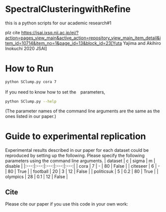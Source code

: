 # SpectralClusteringwithRefine

this is a python scripts for our academic research#1

plz cite https://jsai.ixsq.nii.ac.jp/ej/?action=pages_view_main&active_action=repository_view_main_item_detail&item_id=10714&item_no=1&page_id=13&block_id=23[Yuta Yajima and Akihiro Inokuchi 2020 JSAI]


# How to Run
```bash
python SClump.py cora 7
```
If you need to know how to set the　parameters, 
```bash
python SClump.py --help
```
(The parameter names of the command line arguments are the same as the ones listed in our paper.)

# Guide to experimental replication
Experimental results described in our paper for each dataset could be reproduced by setting up the following.
Please specify the following parameters using the command line arguments.
| dataset | c | sigma | m | disable |
|:---:|:---:|:---:|:---:|:---:|
| cora | 7 | - | 80 | False |
| citeseer | 6 | - | 80 | True |
| football | 20 | 3 | 12 | False |
| politicsuk | 5 | 0.2 | 80 | True |
| olympics | 28 | 0.1 | 12 | False |

## Cite
Please cite our paper if you use this code in your own work:
